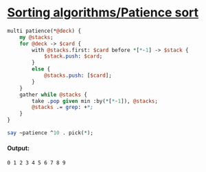 [1]: http://rosettacode.org/wiki/Sorting_algorithms/Patience_sort

# [Sorting algorithms/Patience sort][1]

```perl
multi patience(*@deck) {
    my @stacks;
    for @deck -> $card {
        with @stacks.first: $card before *[*-1] -> $stack {
            $stack.push: $card;
        }
        else {
            @stacks.push: [$card];
        }
    }
    gather while @stacks {
        take .pop given min :by(*[*-1]), @stacks;
        @stacks .= grep: +*;
    }
}
 
say ~patience ^10 . pick(*);
```

#### Output:
```
0 1 2 3 4 5 6 7 8 9
```